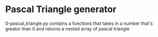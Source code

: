 # Pascal Triangle generator

0-pascal_triangle.py contains a functions that takes in a number that's greator than 0 and returns a nested array of pascal triangle